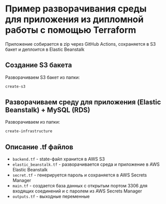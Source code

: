 # Пример разворачивания среды для приложения из дипломной работы с помощью Terraform

Приложение собирается в zip через GitHub Actions, сохраняется в S3 бакет и деплоится в Elastic Beanstalk

## Создание S3 бакета

Разворачиваем S3 бакет из папки:

```bash
create-s3
```

## Разворачиваем среду для приложения (Elastic Beanstalk) + MySQL (RDS) 

Разворачиваем из папки:

```bash
create-infrastructure
```

## Описание .tf файлов

- `backend.tf` - state-файл хранится в AWS S3
- `elastic_beanstalk.tf` - разворачивается среда и приложение в AWS Elastic Beanstalk
- `secret.tf` - генерируется пароль и сохраняется в AWS Secrets Manager
- `main.tf` - создается база данных с открытым портом 3306 для входящих соединений и с паролем из AWS Secrets Manager
- `outputs.tf` - выходные переменные
